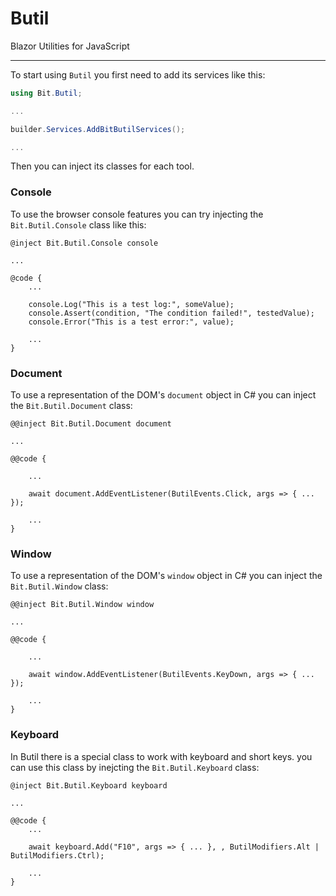 # Butil
Blazor Utilities for JavaScript

---

To start using `Butil` you first need to add its services like this:

```csharp
using Bit.Butil;

...

builder.Services.AddBitButilServices();

...
```

Then you can inject its classes for each tool. 

### Console

To use the browser console features you can try injecting the `Bit.Butil.Console` class like this:

```razor
@inject Bit.Butil.Console console

...

@code {
    ...

    console.Log("This is a test log:", someValue);
    console.Assert(condition, "The condition failed!", testedValue);
    console.Error("This is a test error:", value);

    ...
}
```


### Document

To use a representation of the DOM's `document` object in C# you can inject the `Bit.Butil.Document` class:

```razor
@@inject Bit.Butil.Document document

...

@@code {

    ...

    await document.AddEventListener(ButilEvents.Click, args => { ... });

    ...
}
```


### Window

To use a representation of the DOM's `window` object in C# you can inject the `Bit.Butil.Window` class:

```razor
@@inject Bit.Butil.Window window

...

@@code {

    ...

    await window.AddEventListener(ButilEvents.KeyDown, args => { ... });

    ...
}
```

### Keyboard
In Butil there is a special class to work with keyboard and short keys. you can use this class by inejcting the `Bit.Butil.Keyboard` class:

```razor
@inject Bit.Butil.Keyboard keyboard

...

@@code {
    ...

    await keyboard.Add("F10", args => { ... }, , ButilModifiers.Alt | ButilModifiers.Ctrl);

    ...
}
```